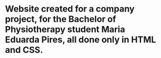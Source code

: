 # Website created for a company project, for the Bachelor of Physiotherapy student Maria Eduarda Pires, all done only in HTML and CSS.
